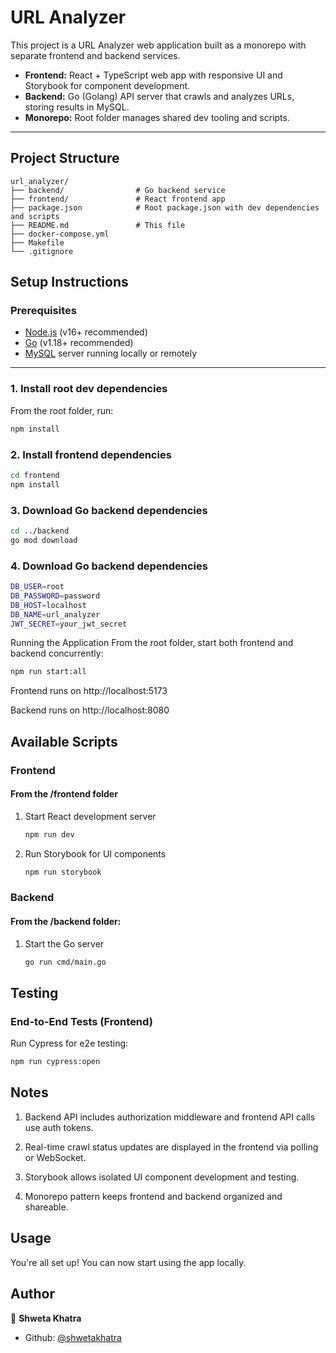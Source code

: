# URL Analyzer

This project is a URL Analyzer web application built as a monorepo with separate frontend and backend services.

- **Frontend:** React + TypeScript web app with responsive UI and Storybook for component development.
- **Backend:** Go (Golang) API server that crawls and analyzes URLs, storing results in MySQL.
- **Monorepo:** Root folder manages shared dev tooling and scripts.

---

## Project Structure

    url_analyzer/
    ├── backend/                # Go backend service
    ├── frontend/               # React frontend app
    ├── package.json            # Root package.json with dev dependencies and scripts
    ├── README.md               # This file
    ├── docker-compose.yml
    ├── Makefile
    └── .gitignore

## Setup Instructions

### Prerequisites

- [Node.js](https://nodejs.org/en/) (v16+ recommended)
- [Go](https://golang.org/dl/) (v1.18+ recommended)
- [MySQL](https://dev.mysql.com/downloads/) server running locally or remotely

---

### 1. Install root dev dependencies

From the root folder, run:

```bash
npm install
```

### 2.  Install frontend dependencies

```bash
cd frontend
npm install
```


### 3.  Download Go backend dependencies

```bash
cd ../backend
go mod download
```

### 4.  Download Go backend dependencies

```bash
DB_USER=root
DB_PASSWORD=password
DB_HOST=localhost
DB_NAME=url_analyzer
JWT_SECRET=your_jwt_secret
```

Running the Application
From the root folder, start both frontend and backend concurrently:

```bash
npm run start:all
```

Frontend runs on http://localhost:5173

Backend runs on http://localhost:8080


## Available Scripts
### Frontend

#### From the /frontend folder

1. Start React development server

    ```bash
    npm run dev
    ```
2. Run Storybook for UI components
    
    ```bash
    npm run storybook
    ```

### Backend
#### From the /backend folder:

1. Start the Go server

    ```bash
    go run cmd/main.go
    ```

## Testing

### End-to-End Tests (Frontend)

Run Cypress for e2e testing:

```bash
npm run cypress:open
```

## Notes

1. Backend API includes authorization middleware and frontend API calls use auth tokens.

2. Real-time crawl status updates are displayed in the frontend via polling or WebSocket.

3. Storybook allows isolated UI component development and testing.

4. Monorepo pattern keeps frontend and backend organized and shareable.

## Usage 

  You're all set up! You can now start using the app locally.

## Author

👤 **Shweta Khatra**

* Github: [@shwetakhatra](https://github.com/shwetakhatra)

